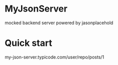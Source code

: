 # MyJsonServer
mocked backend server powered by jasonplacehold

# Quick start
my-json-server.typicode.com/user/repo/posts/1
